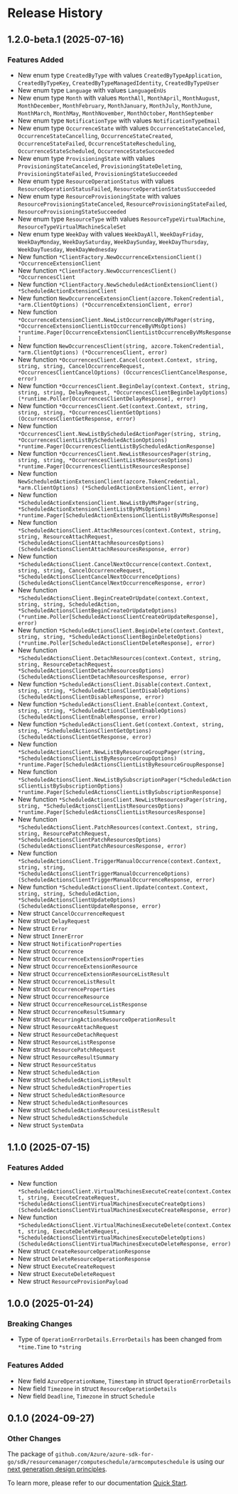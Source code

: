 # Release History

## 1.2.0-beta.1 (2025-07-16)
### Features Added

- New enum type `CreatedByType` with values `CreatedByTypeApplication`, `CreatedByTypeKey`, `CreatedByTypeManagedIdentity`, `CreatedByTypeUser`
- New enum type `Language` with values `LanguageEnUs`
- New enum type `Month` with values `MonthAll`, `MonthApril`, `MonthAugust`, `MonthDecember`, `MonthFebruary`, `MonthJanuary`, `MonthJuly`, `MonthJune`, `MonthMarch`, `MonthMay`, `MonthNovember`, `MonthOctober`, `MonthSeptember`
- New enum type `NotificationType` with values `NotificationTypeEmail`
- New enum type `OccurrenceState` with values `OccurrenceStateCanceled`, `OccurrenceStateCancelling`, `OccurrenceStateCreated`, `OccurrenceStateFailed`, `OccurrenceStateRescheduling`, `OccurrenceStateScheduled`, `OccurrenceStateSucceeded`
- New enum type `ProvisioningState` with values `ProvisioningStateCanceled`, `ProvisioningStateDeleting`, `ProvisioningStateFailed`, `ProvisioningStateSucceeded`
- New enum type `ResourceOperationStatus` with values `ResourceOperationStatusFailed`, `ResourceOperationStatusSucceeded`
- New enum type `ResourceProvisioningState` with values `ResourceProvisioningStateCanceled`, `ResourceProvisioningStateFailed`, `ResourceProvisioningStateSucceeded`
- New enum type `ResourceType` with values `ResourceTypeVirtualMachine`, `ResourceTypeVirtualMachineScaleSet`
- New enum type `WeekDay` with values `WeekDayAll`, `WeekDayFriday`, `WeekDayMonday`, `WeekDaySaturday`, `WeekDaySunday`, `WeekDayThursday`, `WeekDayTuesday`, `WeekDayWednesday`
- New function `*ClientFactory.NewOccurrenceExtensionClient() *OccurrenceExtensionClient`
- New function `*ClientFactory.NewOccurrencesClient() *OccurrencesClient`
- New function `*ClientFactory.NewScheduledActionExtensionClient() *ScheduledActionExtensionClient`
- New function `NewOccurrenceExtensionClient(azcore.TokenCredential, *arm.ClientOptions) (*OccurrenceExtensionClient, error)`
- New function `*OccurrenceExtensionClient.NewListOccurrenceByVMsPager(string, *OccurrenceExtensionClientListOccurrenceByVMsOptions) *runtime.Pager[OccurrenceExtensionClientListOccurrenceByVMsResponse]`
- New function `NewOccurrencesClient(string, azcore.TokenCredential, *arm.ClientOptions) (*OccurrencesClient, error)`
- New function `*OccurrencesClient.Cancel(context.Context, string, string, string, CancelOccurrenceRequest, *OccurrencesClientCancelOptions) (OccurrencesClientCancelResponse, error)`
- New function `*OccurrencesClient.BeginDelay(context.Context, string, string, string, DelayRequest, *OccurrencesClientBeginDelayOptions) (*runtime.Poller[OccurrencesClientDelayResponse], error)`
- New function `*OccurrencesClient.Get(context.Context, string, string, string, *OccurrencesClientGetOptions) (OccurrencesClientGetResponse, error)`
- New function `*OccurrencesClient.NewListByScheduledActionPager(string, string, *OccurrencesClientListByScheduledActionOptions) *runtime.Pager[OccurrencesClientListByScheduledActionResponse]`
- New function `*OccurrencesClient.NewListResourcesPager(string, string, string, *OccurrencesClientListResourcesOptions) *runtime.Pager[OccurrencesClientListResourcesResponse]`
- New function `NewScheduledActionExtensionClient(azcore.TokenCredential, *arm.ClientOptions) (*ScheduledActionExtensionClient, error)`
- New function `*ScheduledActionExtensionClient.NewListByVMsPager(string, *ScheduledActionExtensionClientListByVMsOptions) *runtime.Pager[ScheduledActionExtensionClientListByVMsResponse]`
- New function `*ScheduledActionsClient.AttachResources(context.Context, string, string, ResourceAttachRequest, *ScheduledActionsClientAttachResourcesOptions) (ScheduledActionsClientAttachResourcesResponse, error)`
- New function `*ScheduledActionsClient.CancelNextOccurrence(context.Context, string, string, CancelOccurrenceRequest, *ScheduledActionsClientCancelNextOccurrenceOptions) (ScheduledActionsClientCancelNextOccurrenceResponse, error)`
- New function `*ScheduledActionsClient.BeginCreateOrUpdate(context.Context, string, string, ScheduledAction, *ScheduledActionsClientBeginCreateOrUpdateOptions) (*runtime.Poller[ScheduledActionsClientCreateOrUpdateResponse], error)`
- New function `*ScheduledActionsClient.BeginDelete(context.Context, string, string, *ScheduledActionsClientBeginDeleteOptions) (*runtime.Poller[ScheduledActionsClientDeleteResponse], error)`
- New function `*ScheduledActionsClient.DetachResources(context.Context, string, string, ResourceDetachRequest, *ScheduledActionsClientDetachResourcesOptions) (ScheduledActionsClientDetachResourcesResponse, error)`
- New function `*ScheduledActionsClient.Disable(context.Context, string, string, *ScheduledActionsClientDisableOptions) (ScheduledActionsClientDisableResponse, error)`
- New function `*ScheduledActionsClient.Enable(context.Context, string, string, *ScheduledActionsClientEnableOptions) (ScheduledActionsClientEnableResponse, error)`
- New function `*ScheduledActionsClient.Get(context.Context, string, string, *ScheduledActionsClientGetOptions) (ScheduledActionsClientGetResponse, error)`
- New function `*ScheduledActionsClient.NewListByResourceGroupPager(string, *ScheduledActionsClientListByResourceGroupOptions) *runtime.Pager[ScheduledActionsClientListByResourceGroupResponse]`
- New function `*ScheduledActionsClient.NewListBySubscriptionPager(*ScheduledActionsClientListBySubscriptionOptions) *runtime.Pager[ScheduledActionsClientListBySubscriptionResponse]`
- New function `*ScheduledActionsClient.NewListResourcesPager(string, string, *ScheduledActionsClientListResourcesOptions) *runtime.Pager[ScheduledActionsClientListResourcesResponse]`
- New function `*ScheduledActionsClient.PatchResources(context.Context, string, string, ResourcePatchRequest, *ScheduledActionsClientPatchResourcesOptions) (ScheduledActionsClientPatchResourcesResponse, error)`
- New function `*ScheduledActionsClient.TriggerManualOccurrence(context.Context, string, string, *ScheduledActionsClientTriggerManualOccurrenceOptions) (ScheduledActionsClientTriggerManualOccurrenceResponse, error)`
- New function `*ScheduledActionsClient.Update(context.Context, string, string, ScheduledAction, *ScheduledActionsClientUpdateOptions) (ScheduledActionsClientUpdateResponse, error)`
- New struct `CancelOccurrenceRequest`
- New struct `DelayRequest`
- New struct `Error`
- New struct `InnerError`
- New struct `NotificationProperties`
- New struct `Occurrence`
- New struct `OccurrenceExtensionProperties`
- New struct `OccurrenceExtensionResource`
- New struct `OccurrenceExtensionResourceListResult`
- New struct `OccurrenceListResult`
- New struct `OccurrenceProperties`
- New struct `OccurrenceResource`
- New struct `OccurrenceResourceListResponse`
- New struct `OccurrenceResultSummary`
- New struct `RecurringActionsResourceOperationResult`
- New struct `ResourceAttachRequest`
- New struct `ResourceDetachRequest`
- New struct `ResourceListResponse`
- New struct `ResourcePatchRequest`
- New struct `ResourceResultSummary`
- New struct `ResourceStatus`
- New struct `ScheduledAction`
- New struct `ScheduledActionListResult`
- New struct `ScheduledActionProperties`
- New struct `ScheduledActionResource`
- New struct `ScheduledActionResources`
- New struct `ScheduledActionResourcesListResult`
- New struct `ScheduledActionsSchedule`
- New struct `SystemData`


## 1.1.0 (2025-07-15)
### Features Added

- New function `*ScheduledActionsClient.VirtualMachinesExecuteCreate(context.Context, string, ExecuteCreateRequest, *ScheduledActionsClientVirtualMachinesExecuteCreateOptions) (ScheduledActionsClientVirtualMachinesExecuteCreateResponse, error)`
- New function `*ScheduledActionsClient.VirtualMachinesExecuteDelete(context.Context, string, ExecuteDeleteRequest, *ScheduledActionsClientVirtualMachinesExecuteDeleteOptions) (ScheduledActionsClientVirtualMachinesExecuteDeleteResponse, error)`
- New struct `CreateResourceOperationResponse`
- New struct `DeleteResourceOperationResponse`
- New struct `ExecuteCreateRequest`
- New struct `ExecuteDeleteRequest`
- New struct `ResourceProvisionPayload`


## 1.0.0 (2025-01-24)
### Breaking Changes

- Type of `OperationErrorDetails.ErrorDetails` has been changed from `*time.Time` to `*string`

### Features Added

- New field `AzureOperationName`, `Timestamp` in struct `OperationErrorDetails`
- New field `Timezone` in struct `ResourceOperationDetails`
- New field `Deadline`, `Timezone` in struct `Schedule`


## 0.1.0 (2024-09-27)
### Other Changes

The package of `github.com/Azure/azure-sdk-for-go/sdk/resourcemanager/computeschedule/armcomputeschedule` is using our [next generation design principles](https://azure.github.io/azure-sdk/general_introduction.html).

To learn more, please refer to our documentation [Quick Start](https://aka.ms/azsdk/go/mgmt).
